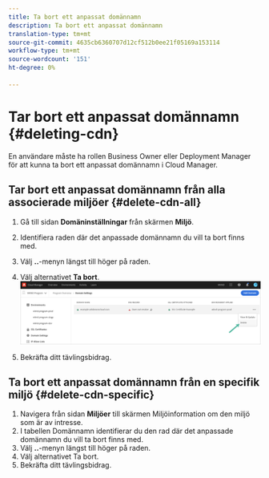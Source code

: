 ```yaml
---
title: Ta bort ett anpassat domännamn
description: Ta bort ett anpassat domännamn
translation-type: tm+mt
source-git-commit: 4635cb6360707d12cf512b0ee21f05169a153114
workflow-type: tm+mt
source-wordcount: '151'
ht-degree: 0%

---
```



# Tar bort ett anpassat domännamn {#deleting-cdn}

En användare måste ha rollen Business Owner eller Deployment Manager för att kunna ta bort ett anpassat domännamn i Cloud Manager.

## Tar bort ett anpassat domännamn från alla associerade miljöer {#delete-cdn-all}

1. Gå till sidan **Domäninställningar** från skärmen **Miljö**.

1. Identifiera raden där det anpassade domännamn du vill ta bort finns med.

1. Välj **..**-menyn längst till höger på raden.

1. Välj alternativet **Ta bort**.
   ![](/help/implementing/cloud-manager/assets/cdn/cdn-delete.png)

1. Bekräfta ditt tävlingsbidrag.


## Ta bort ett anpassat domännamn från en specifik miljö {#delete-cdn-specific}

1. Navigera från sidan **Miljöer** till skärmen Miljöinformation om den miljö som är av intresse.
1. I tabellen Domännamn identifierar du den rad där det anpassade domännamn du vill ta bort finns med.
1. Välj **..**-menyn längst till höger på raden.
1. Välj alternativet Ta bort.
1. Bekräfta ditt tävlingsbidrag.
